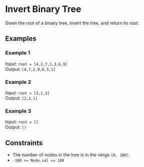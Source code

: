 # Invert Binary Tree

Given the root of a binary tree, invert the tree, and return its root.

## Examples

### Example 1

Input: `root = [4,2,7,1,3,6,9]`  
Output: `[4,7,2,9,6,3,1]`

### Example 2

Input: `root = [2,1,3]`  
Output: `[2,3,1]`

### Example 3

Input: `root = []`  
Output: `[]`

## Constraints

- The number of nodes in the tree is in the range `[0, 100]`.
- `-100 <= Node.val <= 100`
